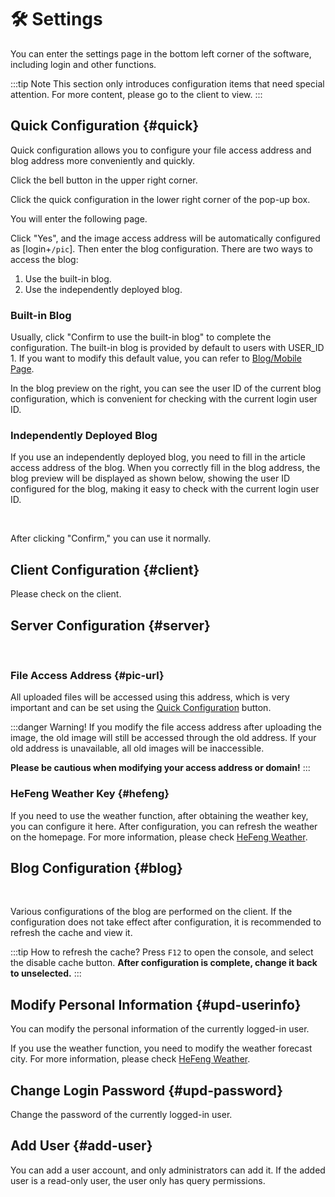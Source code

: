<script setup lang="ts">
import { onMounted } from 'vue'
import { info } from '../scripts/stat-api'

onMounted(() => info())
</script>

# 🛠️ Settings

You can enter the settings page in the bottom left corner of the software, including login and other functions.

:::tip Note
This section only introduces configuration items that need special attention. For more content, please go to the client to view.
:::

## Quick Configuration {#quick}

Quick configuration allows you to configure your file access address and blog address more conveniently and quickly.

Click the bell button in the upper right corner.

<bl-img src="../imgs/setting/caution.png" width="200px"/>

Click the quick configuration in the lower right corner of the pop-up box.

<bl-img src="../imgs/setting/caution-popover1.png" width="350px"/>

You will enter the following page.

<bl-img src="../imgs/setting/quick-setting-pic.png" width="650px"/>

Click "Yes", and the image access address will be automatically configured as [login+`/pic`]. Then enter the blog configuration. There are two ways to access the blog:

1. Use the built-in blog.
2. Use the independently deployed blog.

### Built-in Blog

Usually, click "Confirm to use the built-in blog" to complete the configuration. The built-in blog is provided by default to users with USER_ID 1. If you want to modify this default value, you can refer to [Blog/Mobile Page](./deploy/blog).

In the blog preview on the right, you can see the user ID of the current blog configuration, which is convenient for checking with the current login user ID.

<bl-img src="../imgs/setting/quick-setting-blog.png" width="650px"/>

### Independently Deployed Blog

If you use an independently deployed blog, you need to fill in the article access address of the blog. When you correctly fill in the blog address, the blog preview will be displayed as shown below, showing the user ID configured for the blog, making it easy to check with the current login user ID.

<br/>
<bl-img src="../imgs/setting/quick-setting-blog-custom.png" width="650px"/>

After clicking "Confirm," you can use it normally.

<bl-img src="../imgs/setting/quick-setting-completed.png" width="650px"/>

## Client Configuration {#client}

Please check on the client.

## Server Configuration {#server}

<br/>
<bl-img src="../imgs/setting/server.png" width="550px"/>

### File Access Address <Badge type="danger" text="Important" />{#pic-url}

All uploaded files will be accessed using this address, which is very important and can be set using the [Quick Configuration](./setting#quick) button.

:::danger Warning!
If you modify the file access address after uploading the image, the old image will still be accessed through the old address. If your old address is unavailable, all old images will be inaccessible.

**Please be cautious when modifying your access address or domain!**
:::

### HeFeng Weather Key {#hefeng}

If you need to use the weather function, after obtaining the weather key, you can configure it here. After configuration, you can refresh the weather on the homepage. For more information, please check [HeFeng Weather](./hefeng).

## Blog Configuration {#blog}

<br/>
<bl-img src="../imgs/setting/blog.png" width="550px"/>

Various configurations of the blog are performed on the client. If the configuration does not take effect after configuration, it is recommended to refresh the cache and view it.

:::tip How to refresh the cache?
Press `F12` to open the console, and select the disable cache button. **After configuration is complete, change it back to unselected.**
<bl-img src="../imgs/setting/disabled-cache.png" width="550px"/>
:::

## Modify Personal Information {#upd-userinfo}

You can modify the personal information of the currently logged-in user.

If you use the weather function, you need to modify the weather forecast city. For more information, please check [HeFeng Weather](./hefeng).

## Change Login Password {#upd-password}

Change the password of the currently logged-in user.

## Add User {#add-user}

You can add a user account, and only administrators can add it. If the added user is a read-only user, the user only has query permissions.
